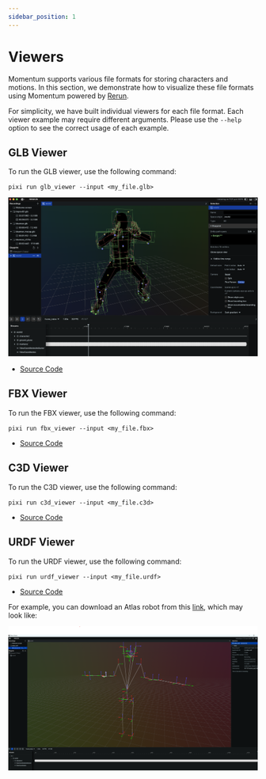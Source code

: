 ```yaml
---
sidebar_position: 1
---
```


# Viewers

Momentum supports various file formats for storing characters and motions. In this section, we demonstrate how to visualize these file formats using Momentum powered by [Rerun](https://rerun.io/).

For simplicity, we have built individual viewers for each file format. Each viewer example may require different arguments. Please use the `--help` option to see the correct usage of each example.

## GLB Viewer

To run the GLB viewer, use the following command:

```
pixi run glb_viewer --input <my_file.glb>
```

![glb_viewer](/img/glb_viewer.png)

* [Source Code](https://github.com/facebookresearch/momentum/tree/main/momentum/examples/glb_viewer)

## FBX Viewer

To run the FBX viewer, use the following command:

```
pixi run fbx_viewer --input <my_file.fbx>
```

* [Source Code](https://github.com/facebookresearch/momentum/tree/main/momentum/examples/fbx_viewer)

## C3D Viewer

To run the C3D viewer, use the following command:

```
pixi run c3d_viewer --input <my_file.c3d>
```

* [Source Code](https://github.com/facebookresearch/momentum/tree/main/momentum/examples/c3d_viewer)

## URDF Viewer

To run the URDF viewer, use the following command:

```
pixi run urdf_viewer --input <my_file.urdf>
```

* [Source Code](https://github.com/facebookresearch/momentum/tree/main/momentum/examples/urdf_viewer)

For example, you can download an Atlas robot from this [link](https://github.com/Daniella1/urdf_files_dataset/blob/main/urdf_files/matlab/Atlas/urdf/atlas.urdf), which may look like:

![urdf_viewer](/img/urdf_viewer.png)
